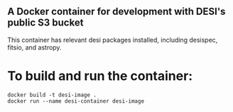 ## A Docker container for development with DESI's public S3 bucket

This container has relevant desi packages installed, including desispec, fitsio, and astropy.

# To build and run the container:

```
docker build -t desi-image .
docker run --name desi-container desi-image
```

